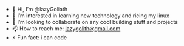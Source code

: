 - 👋 Hi, I’m @lazyGoliath
- 👀 I’m interested in learning new technology and ricing my linux
- 💞️ I’m looking to collaborate on any cool building stuff and projects
- 📫 How to reach me: lazygolith@gmail.com
- ⚡ Fun fact: i can code

<!---
lazyGoliath/lazyGoliath is a ✨ special ✨ repository because its `README.md` (this file) appears on your GitHub profile.
You can click the Preview link to take a look at your changes.
--->
